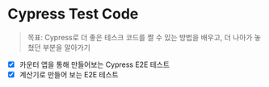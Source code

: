 # Cypress Test Code

> 목표: Cypress로 더 좋은 테스크 코드를 짤 수 있는 방법을 배우고, 더 나아가 놓쳤던 부분을 알아가기

- [X] 카운터 앱을 통해 만들어보는 Cypress E2E 테스트
- [X] 계산기로 만들어 보는 E2E 테스트